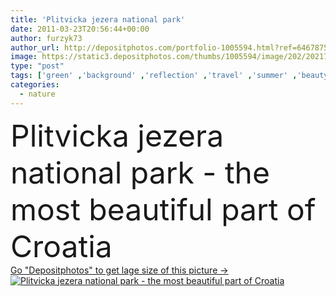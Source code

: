 ```yaml
---
title: 'Plitvicka jezera national park'
date: 2011-03-23T20:56:44+00:00
author: furzyk73
author_url: http://depositphotos.com/portfolio-1005594.html?ref=64678756
image: https://static3.depositphotos.com/thumbs/1005594/image/202/2021718/api_thumb_450.jpg?forcejpeg=true
type: "post"
tags: ['green' ,'background' ,'reflection' ,'travel' ,'summer' ,'beauty' ,'nature' ,'spring' ,'fresh' ,'wet' ,'outdoor' ,'environment' ,'leaf' ,'plant' ,'texture' ,'water' ,'life' ,'natural' ,'tree' ,'tropical' ,'river' ,'bridge' ,'landscape' ,'cool' ,'stream' ,'flow' ,'clear' ,'forest' ,'jungle' ,'shadow' ,'wild' ,'adventure' ,'dense' ,'lake' ,'root' ,'footbridge' ,'mangrove' ]
categories: 
  - nature
---
```

<div aling="center">
            <font size="60"> Plitvicka jezera national park - the most beautiful part of Croatia</font>   
</div>
<div>
    <a href='https://depositphotos.com/2021718/stock-photo-plitvicka-jezera-national-park.html?ref=64678756' target=_blank > Go "Depositphotos" to get lage size of this picture ->
        <img href='https://depositphotos.com/2021718/stock-photo-plitvicka-jezera-national-park.html?ref=64678756' src='https://static3.depositphotos.com/1005594/202/i/950/depositphotos_2021718-stock-photo-plitvicka-jezera-national-park.jpg?forcejpeg=true' alt='Plitvicka jezera national park - the most beautiful part of Croatia' >
    </a>
</div>
